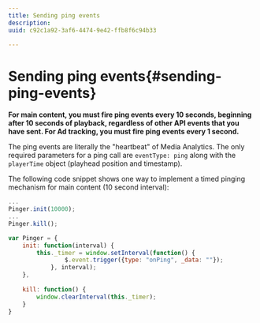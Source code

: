 ```yaml
---
title: Sending ping events
description: 
uuid: c92c1a92-3af6-4474-9e42-ffb8f6c94b33

---
```


# Sending ping events{#sending-ping-events}

**For main content, you must fire ping events every 10 seconds, beginning after 10 seconds of playback, regardless of other API events that you have sent. For Ad tracking, you must fire ping events every 1 second.** 

The ping events are literally the "heartbeat" of Media Analytics. The only required parameters for a ping call are `eventType: ping` along with the `playerTime` object (playhead position and timestamp). 

The following code snippet shows one way to implement a timed pinging mechanism for main content (10 second interval): 

```js
... 
Pinger.init(10000); 
... 
Pinger.kill();

var Pinger = { 
    init: function(interval) { 
        this._timer = window.setInterval(function() { 
                $.event.trigger({type: "onPing", _data: ""}); 
            }, interval); 
    }, 
     
    kill: function() { 
        window.clearInterval(this._timer); 
    } 
}
```

